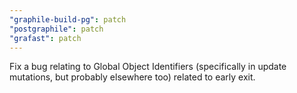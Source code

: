 ```yaml
---
"graphile-build-pg": patch
"postgraphile": patch
"grafast": patch
---
```


Fix a bug relating to Global Object Identifiers (specifically in update
mutations, but probably elsewhere too) related to early exit.
